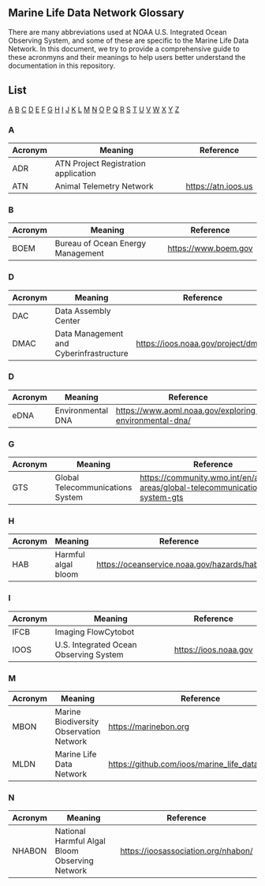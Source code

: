 ## Marine Life Data Network Glossary

There are many abbreviations used at NOAA U.S. Integrated Ocean Observing System, and some of these are specific to the Marine Life Data Network. In this document, we try to provide a comprehensive guide to these acronmyns and their meanings to help users better understand the documentation in this repository.

## List
[A](#A) [B](#B) [C](#C) [D](#D) [E](#E) [F](#F) [G](#G) [H](#H) [I](#I) [J](#J) [K](#K) [L](#L) [M](#M) [N](#N) [O](#O) [P](#P) [Q](#Q) [R](#R) [S](#S) [T](#T) [U](#U) [V](#V) [W](#W) [X](#X) [Y](#Y) [Z](#Z) 

### A
Acronym | Meaning | Reference
---|---|---
ADR | ATN Project Registration application
ATN | Animal Telemetry Network | https://atn.ioos.us

### B
Acronym | Meaning | Reference
---|---|---
BOEM | Bureau of Ocean Energy Management | https://www.boem.gov

### D
Acronym | Meaning | Reference
---|---|---
DAC | Data Assembly Center
DMAC | Data Management and Cyberinfrastructure | https://ioos.noaa.gov/project/dmac/

### D
Acronym | Meaning | Reference
---|---|---
eDNA | Environmental DNA | https://www.aoml.noaa.gov/exploring-environmental-dna/

### G
Acronym | Meaning | Reference
---|---|---
GTS | Global Telecommunications System | https://community.wmo.int/en/activity-areas/global-telecommunication-system-gts

### H
Acronym | Meaning | Reference
---|---|---
HAB | Harmful algal bloom | https://oceanservice.noaa.gov/hazards/hab/

### I
Acronym | Meaning | Reference
---|---|---
IFCB | Imaging FlowCytobot
IOOS | U.S. Integrated Ocean Observing System | https://ioos.noaa.gov

### M
Acronym | Meaning | Reference
---|---|---
MBON | Marine Biodiversity Observation Network | https://marinebon.org
MLDN | Marine Life Data Network | https://github.com/ioos/marine_life_data_network

### N
Acronym | Meaning | Reference
---|---|---
NHABON | National Harmful Algal Bloom Observing Network | https://ioosassociation.org/nhabon/
